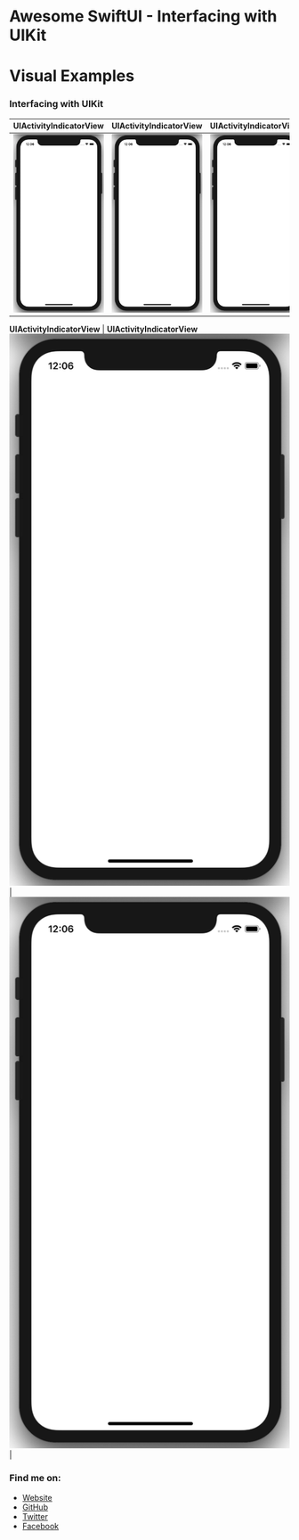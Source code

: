 # Awesome SwiftUI - Interfacing with UIKit

# Visual Examples

### Interfacing with UIKit

<!-- Row 1 -->
**UIActivityIndicatorView** | **UIActivityIndicatorView**     | **UIActivityIndicatorView**
:--:|:--:|:--:|
[![UIActivityIndicatorView](preview/UIActivityIndicatorView.gif)](https://github.com/CodePassion-dev/awesome-swiftui/blob/master/user-interface/framework-integration/interfacing-with-uikit/UIActivityIndicatorView.swift) | ![UIActivityIndicatorView](preview/UIActivityIndicatorView.gif) | ![UIActivityIndicatorView](preview/UIActivityIndicatorView.gif)

<!-- Row 2 -->
**UIActivityIndicatorView** | **UIActivityIndicatorView**
![UIActivityIndicatorView](preview/UIActivityIndicatorView.gif) | ![UIActivityIndicatorView](preview/UIActivityIndicatorView.gif) |

### Find me on:

- [Website](https://codepassion.dev)
- [GitHub](https://github.com/duonghominhhuy)
- [Twitter](https://twitter.com/duonghominhhuy)
- [Facebook](https://www.facebook.com/codepassion.dev)


